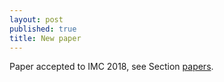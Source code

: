 ```yaml
---
layout: post
published: true
title: New paper
---
```

Paper accepted to IMC 2018, see Section [papers](http://www.sand-project.nl/papers/).
